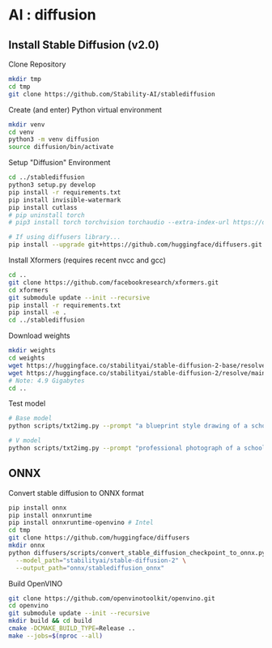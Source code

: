# AI : diffusion

## Install Stable Diffusion (v2.0)

Clone Repository

```bash
mkdir tmp
cd tmp
git clone https://github.com/Stability-AI/stablediffusion
```

Create (and enter) Python virtual environment

```bash
mkdir venv
cd venv
python3 -m venv diffusion
source diffusion/bin/activate
```

Setup "Diffusion" Environment

```bash
cd ../stablediffusion
python3 setup.py develop
pip install -r requirements.txt
pip install invisible-watermark
pip install cutlass
# pip uninstall torch
# pip3 install torch torchvision torchaudio --extra-index-url https://download.pytorch.org/whl/cpu

# If using diffusers library...
pip install --upgrade git+https://github.com/huggingface/diffusers.git transformers accelerate scipy
```

Install Xformers (requires recent nvcc and gcc)

```bash
cd ..
git clone https://github.com/facebookresearch/xformers.git
cd xformers
git submodule update --init --recursive
pip install -r requirements.txt
pip install -e .
cd ../stablediffusion
```

Download weights

```bash
mkdir weights
cd weights
wget https://huggingface.co/stabilityai/stable-diffusion-2-base/resolve/main/512-base-ema.ckpt
wget https://huggingface.co/stabilityai/stable-diffusion-2/resolve/main/768-v-ema.ckpt
# Note: 4.9 Gigabytes
cd ..
```

Test model

```bash
# Base model
python scripts/txt2img.py --prompt "a blueprint style drawing of a school designed by buckminster fuller" --ckpt weights/512-base-ema.ckpt --config configs/stable-diffusion/v2-inference.yaml --H 256 --W 256

# V model
python scripts/txt2img.py --prompt "professional photograph of a school designed by buckminster fuller" --ckpt weights/768-v-ema.ckpt --config configs/stable-diffusion/v2-inference-v.yaml --H 768 --W 768
```

## ONNX

Convert stable diffusion to ONNX format

```bash
pip install onnx
pip install onnxruntime
pip install onnxruntime-openvino # Intel
cd tmp
git clone https://github.com/huggingface/diffusers
mkdir onnx
python diffusers/scripts/convert_stable_diffusion_checkpoint_to_onnx.py \
  --model_path="stabilityai/stable-diffusion-2" \
  --output_path="onnx/stablediffusion_onnx"
```


Build OpenVINO

```bash
git clone https://github.com/openvinotoolkit/openvino.git
cd openvino
git submodule update --init --recursive
mkdir build && cd build
cmake -DCMAKE_BUILD_TYPE=Release ..
make --jobs=$(nproc --all)
```